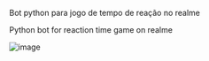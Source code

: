 Bot python para jogo de tempo de reação no realme

Python bot for reaction time game on realme

![image](https://github.com/user-attachments/assets/590b383c-4836-43b9-ad3b-8fb2ce49e0d9)
